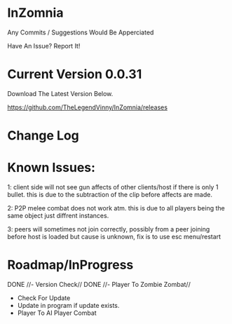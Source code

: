 # InZomnia
Any Commits / Suggestions Would Be Apperciated

Have An Issue? Report It!

# Current Version 0.0.31

Download The Latest Version Below.

https://github.com/TheLegendVinny/InZomnia/releases

# Change Log

# Known Issues:
1: client side will not see gun affects of other clients/host if there is only 1 bullet. this is due to the subtraction of the clip before affects are made.

2: P2P melee combat does not work atm. this is due to all players being the same object just diffrent instances.

3: peers will sometimes not join correctly, possibly from a peer joining before host is loaded but cause is unknown, fix is to use esc menu/restart

# Roadmap/InProgress
DONE //- Version Check//
DONE //- Player To Zombie Zombat//
- Check For Update
- Update in program if update exists.
- Player To AI Player Combat
